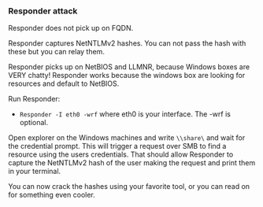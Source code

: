 ### Responder attack

Responder does not pick up on FQDN.

Responder captures NetNTLMv2 hashes. You can not pass the hash with these but you can relay them.

Responder picks up on NetBIOS and LLMNR, because Windows boxes are VERY chatty!
Responder works because the windows box are looking for resources and default to NetBIOS.

Run Responder:
- `Responder -I eth0 -wrf` where eth0 is your interface. The -wrf is optional.


Open explorer on the Windows machines and write `\\share\` and wait for the credential prompt. This will trigger a request over SMB to find a resource using the users credentials. That should allow Responder to capture the NetNTLMv2 hash of the user making the request and print them in your terminal.

You can now crack the hashes using your favorite tool, or you can read on for something even cooler.
